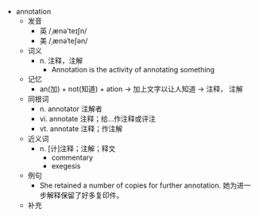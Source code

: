 - annotation
  - 发音
    - 英 /ˌænə'teɪʃn/
    - 美 /ˌænəˈteʃən/
  - 词义
    - n. 注释，注解
      - Annotation is the activity of annotating something
  - 记忆
    - an(加) + not(知道) + ation → 加上文字以让人知道 → 注释， 注解
  - 同根词
    - n. annotator 注解者
    - vi. annotate 注释；给…作注释或评注
    - vt. annotate 注释；作注解
  - 近义词
    - n. [计]注释；注解；释文
      - commentary
      - exegesis
  - 例句
    - She retained a number of copies for further annotation. 她为进一步解释保留了好多复印件。
  - 补充